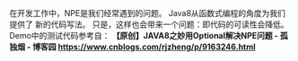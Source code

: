 在开发工作中，NPE是我们经常遇到的问题。
Java8从函数式编程的角度为我们提供了
新的代码写法。
只是，这样也会带来一个问题：即代码的可读性会降低。
Demo中的测试代码参考自：
**【原创】JAVA8之妙用Optional解决NPE问题 - 孤独烟 - 博客园
https://www.cnblogs.com/rjzheng/p/9163246.html**
